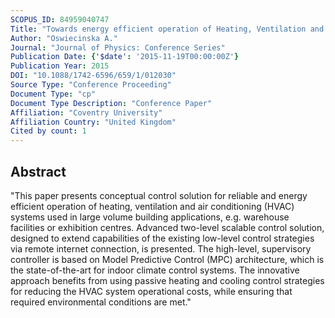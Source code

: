 ```yaml
---
SCOPUS_ID: 84959040747
Title: "Towards energy efficient operation of Heating, Ventilation and Air Conditioning systems via advanced supervisory control design"
Author: "Oswiecinska A."
Journal: "Journal of Physics: Conference Series"
Publication Date: {'$date': '2015-11-19T00:00:00Z'}
Publication Year: 2015
DOI: "10.1088/1742-6596/659/1/012030"
Source Type: "Conference Proceeding"
Document Type: "cp"
Document Type Description: "Conference Paper"
Affiliation: "Coventry University"
Affiliation Country: "United Kingdom"
Cited by count: 1
---
```


## Abstract
"This paper presents conceptual control solution for reliable and energy efficient operation of heating, ventilation and air conditioning (HVAC) systems used in large volume building applications, e.g. warehouse facilities or exhibition centres. Advanced two-level scalable control solution, designed to extend capabilities of the existing low-level control strategies via remote internet connection, is presented. The high-level, supervisory controller is based on Model Predictive Control (MPC) architecture, which is the state-of-the-art for indoor climate control systems. The innovative approach benefits from using passive heating and cooling control strategies for reducing the HVAC system operational costs, while ensuring that required environmental conditions are met."
